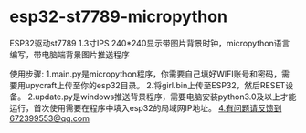 # esp32-st7789-micropython
ESP32驱动st7789 1.3寸IPS 240*240显示带图片背景时钟，micropython语言编写，带电脑端背景图片推送程序

使用步骤:
  1.main.py是micropython程序，你需要自己填好WIFI账号和密码，需要用upycraft上传至你的esp32目录。
  2.将girl.bin上传至ESP32，然后RESET设备。
  2.update.py是windows推送背景程序，需要电脑安装python3.0及以上才能运行，首次使用需要在程序中填入esp32的局域网IP地址。
  4.有问题请反馈到672399553@qq.com
